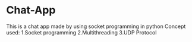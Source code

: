 # Chat-App
This is a chat app made by using socket programming in python 
Concept used:
1.Socket programming
2.Multithreading
3.UDP Protocol
